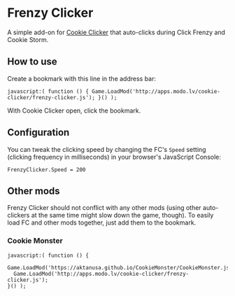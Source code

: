 # Frenzy Clicker

A simple add-on for [Cookie Clicker](http://orteil.dashnet.org/cookieclicker/) that auto-clicks during Click Frenzy and Cookie Storm.

## How to use

Create a bookmark with this line in the address bar:

    javascript:( function () { Game.LoadMod('http://apps.modo.lv/cookie-clicker/frenzy-clicker.js'); }() );

With Cookie Clicker open, click the bookmark.

## Configuration
You can tweak the clicking speed by changing the FC's `Speed` setting (clicking frequency in milliseconds) in your browser's JavaScript Console:

    FrenzyClicker.Speed = 200

## Other mods
Frenzy Clicker should not conflict with any other mods (using other auto-clickers at the same time might slow down the game, though). To easily load FC and other mods together, just add them to the bookmark.

### Cookie Monster

    javascript:( function () {
      Game.LoadMod('https://aktanusa.github.io/CookieMonster/CookieMonster.js');
      Game.LoadMod('http://apps.modo.lv/cookie-clicker/frenzy-clicker.js');
    }() );
